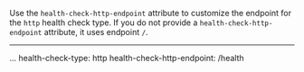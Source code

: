 Use the `health-check-http-endpoint` attribute to customize the endpoint for the `http` health check type. If you do not provide a `health-check-http-endpoint` attribute, it uses endpoint `/`.

---
  ...
  health-check-type: http
  health-check-http-endpoint: /health
